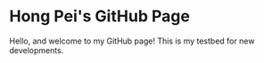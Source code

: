 # Hong Pei's GitHub Page

Hello, and welcome to my GitHub page! This is my testbed for new developments.
